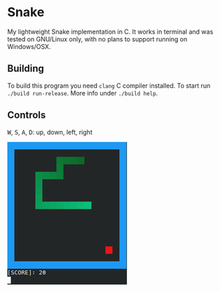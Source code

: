 # Snake
My lightweight Snake implementation in C. It works in terminal and was tested on GNU/Linux only, with no plans to support running on Windows/OSX.
## Building
To build this program you need `clang` C compiler installed. To start run `./build run-release`. More info under `./build help`.
## Controls
<kbd>W</kbd>, <kbd>S</kbd>, <kbd>A</kbd>, <kbd>D</kbd>: up, down, left, right

![Snake screenshot](docs/snake.png)